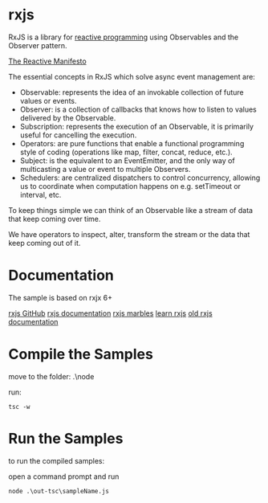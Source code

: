 # rxjs

RxJS is a library for [reactive programming](https://www.reactivemanifesto.org/) using Observables and the Observer pattern.

[The Reactive Manifesto](https://www.reactivemanifesto.org/)

The essential concepts in RxJS which solve async event management are:

- Observable: represents the idea of an invokable collection of future values or events.
- Observer: is a collection of callbacks that knows how to listen to values delivered by the Observable.
- Subscription: represents the execution of an Observable, it is primarily useful for cancelling the execution.
- Operators: are pure functions that enable a functional programming style of coding (operations like map, filter, concat, reduce, etc.).
- Subject: is the equivalent to an EventEmitter, and the only way of multicasting a value or event to multiple Observers.
- Schedulers: are centralized dispatchers to control concurrency, allowing us to coordinate when computation happens on e.g. setTimeout or interval, etc.

To keep things simple we can think of an Observable like a stream of data that keep coming over time.

We have operators to inspect, alter, transform the stream or the data that keep coming out of it.

# Documentation

The sample is based on rxjx 6+

[rxjs GitHub](ttps://github.com/ReactiveX/rxjs)
[rxjs documentation](https://rxjs-dev.firebaseapp.com/)
[rxjs marbles](http://rxmarbles.com/)
[learn rxjs](https://www.learnrxjs.io/)
[old rxjs documentation](http://reactivex.io/rxjs/manual/overview.html)

# Compile the Samples

move to the folder: .\node

run:

    tsc -w

# Run the Samples

to run the compiled samples:

open a command prompt and run

    node .\out-tsc\sampleName.js
